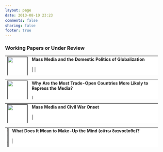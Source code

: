 ```yaml
---
layout: page
date: 2013-08-10 23:23
comments: false
sharing: false
footer: true
---
```

### Working Papers or Under Review

<table style="background-color:white; border:0px" width="700" height="65">
	<tr>
		<td><img style="border:1px solid black" src="https://farm4.staticflickr.com/3871/15081495816_0c114c2e92_s.jpg" width="65" height="65" border="1" bordercolor="black"></td>
		<td align="left" valign="top" width="600">
		<b>Mass Media and the Domestic Politics of Globalization</b><br><br>
		<a href="http://figshare.com/articles/Mass_Media_and_the_Domestic_Politics_of_Economic_Globalization/1181874"><i class="fa fa-file-pdf-o fa-lg"></i></a> |
		<a href="https://github.com/jmrphy/globalization_mass_media"><i class="fa fa-flask fa-lg"></i></a> | 
		<a href="http://papers.ssrn.com/sol3/papers.cfm?abstract_id=2320218"><i class="fa fa-external-link fa-lg"></i></a>
		</td>
	</tr>
</table>

<table style="background-color:white; border:0px" width="700" height="65">
	<tr>
		<td><img style="border:1px solid black" src="https://farm6.staticflickr.com/5566/14918265000_6006312a85_s.jpg" width="65" height="65" border="1" bordercolor="black"></td>
		<td align="left" valign="top" width="600">
		<b>Why Are the Most Trade-Open Countries More Likely to Repress the Media?</b><br><br>
		<a href="http://figshare.com/articles/Why_are_More_Trade_Open_Countries_More_Likely_to_Repress_the_Media_/997696"><i class="fa fa-file-pdf-o fa-lg"></i></a> |
		<a href="https://github.com/jmrphy/globalization_media_freedom"><i class="fa fa-flask fa-lg"></i></a>
		</td>
	</tr>
</table>

<table style="background-color:white; border:0px" width="700" height="65">
	<tr>
		<td><img style="border:1px solid black" src="https://farm4.staticflickr.com/3848/15368961726_eaaa4aaf19_o.png" width="65" height="65" border="1" bordercolor="black"></td>
		<td align="left" valign="top" width="600">
		<b>Mass Media and Civil War Onset</b><br><br>
		<a href="http://figshare.com/articles/Mass_Media_and_Civil_War_Onset/1181828"><i class="fa fa-file-pdf-o fa-lg"></i></a> |
		<a href="https://github.com/jmrphy/media_civil_war"><i class="fa fa-flask fa-lg"></i></a>
		</td>
	</tr>
</table>

<table style="background-color:white; border:0px" width="700" height="65">
	<tr>
		<td><img style="border:1px solid black" src="https://raw.githubusercontent.com/jmrphy/plato_lacan/master/figure_1_theoric_structure.png" width="65" height="65" border="1" bordercolor="black"></td>
		<td align="left" valign="top" width="600">
		<b>What Does It Mean to Make-Up the Mind (οὕτω διανοεῖσθε)?</b><br><br>
		<a href="http://figshare.com/articles/What_Does_It_Mean_to_Make_Up_the_Mind_____/1235544"><i class="fa fa-file-pdf-o fa-lg"></i></a> |
		<a href="https://github.com/jmrphy/plato_lacan"><i class="fa fa-flask fa-lg"></i></a>
		</td>
	</tr>
</table>



<!-- <table style="background-color:white; border:0px" width="700" height="65">
	<tr>
		<td><img style="border:1px solid black" src="https://farm4.staticflickr.com/3925/15081902456_7dfc60777f_s.jpg" width="65" height="65" border="1" bordercolor="black"></td>
		<td align="left" valign="top" width="600">
		<b>Media Ownership and the Social Construction of Globalization</b><br>
		- <a href="https://github.com/jmrphy/social_construction_of_globalization/blob/master/social_construction_of_globalization.pdf?raw=true">PDF</a><br>
		- <a href="https://github.com/jmrphy/social_construction_of_globalization">Source materials</a><br>
		</td>
	</tr>
</table>

*What Does it Mean to Make-Up the Mind?* [[Github](https://github.com/jmrphy/plato_lacan) | [PDF](https://github.com/jmrphy/plato_lacan/blob/master/plato_lacan.pdf?raw=true)]


*Sartre, Bourdieu, and Ethics as a *Realpolitik* of History* [[Github](https://github.com/jmrphy/sartre_bourdieu) | [PDF](https://github.com/jmrphy/sartre_bourdieu/blob/master/sartre_bourdieu.pdf?raw=true)]
 -->
